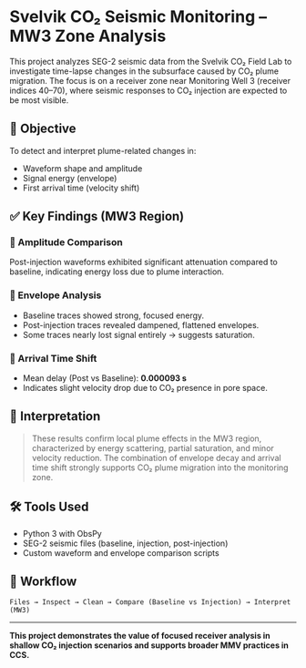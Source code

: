 
# Svelvik CO₂ Seismic Monitoring – MW3 Zone Analysis

This project analyzes SEG-2 seismic data from the Svelvik CO₂ Field Lab to investigate time-lapse changes in the subsurface caused by CO₂ plume migration. The focus is on a receiver zone near Monitoring Well 3 (receiver indices 40–70), where seismic responses to CO₂ injection are expected to be most visible.

## 📌 Objective
To detect and interpret plume-related changes in:
- Waveform shape and amplitude
- Signal energy (envelope)
- First arrival time (velocity shift)

## ✅ Key Findings (MW3 Region)
### 🔹 Amplitude Comparison
Post-injection waveforms exhibited significant attenuation compared to baseline, indicating energy loss due to plume interaction.

### 🔹 Envelope Analysis
- Baseline traces showed strong, focused energy.
- Post-injection traces revealed dampened, flattened envelopes.
- Some traces nearly lost signal entirely → suggests saturation.

### 🔹 Arrival Time Shift
- Mean delay (Post vs Baseline): **0.000093 s**
- Indicates slight velocity drop due to CO₂ presence in pore space.

## 🧠 Interpretation
> These results confirm local plume effects in the MW3 region, characterized by energy scattering, partial saturation, and minor velocity reduction. The combination of envelope decay and arrival time shift strongly supports CO₂ plume migration into the monitoring zone.

## 🛠️ Tools Used
- Python 3 with ObsPy
- SEG-2 seismic files (baseline, injection, post-injection)
- Custom waveform and envelope comparison scripts

## 📂 Workflow
```
Files → Inspect → Clean → Compare (Baseline vs Injection) → Interpret (MW3)
```

---

**This project demonstrates the value of focused receiver analysis in shallow CO₂ injection scenarios and supports broader MMV practices in CCS.**
